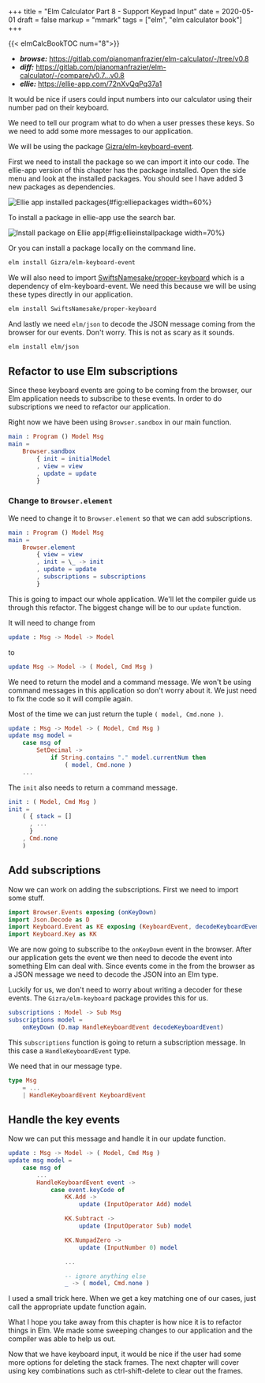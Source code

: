 +++
title = "Elm Calculator Part 8 - Support Keypad Input"
date = 2020-05-01
draft = false
markup = "mmark"
tags = ["elm", "elm calculator book"]
+++

{{< elmCalcBookTOC num="8">}}

- ***browse:*** <https://gitlab.com/pianomanfrazier/elm-calculator/-/tree/v0.8>
- ***diff:*** <https://gitlab.com/pianomanfrazier/elm-calculator/-/compare/v0.7...v0.8>
- ***ellie:*** <https://ellie-app.com/72nXvQqPq37a1>

It would be nice if users could input numbers into our calculator using their number pad on their keyboard.

We need to tell our program what to do when a user presses these keys. So we need to add some more messages to our application.

We will be using the package [Gizra/elm-keyboard-event](https://package.elm-lang.org/packages/Gizra/elm-keyboard-event/latest/).

First we need to install the package so we can import it into our code. The ellie-app version of this chapter has the package installed. Open the side menu and look at the installed packages. You should see I have added 3 new packages as dependencies.

![Ellie app installed packages](/img/elm-calculator/ellie-app-packages.png){#fig:elliepackages width=60%}

To install a package in ellie-app use the search bar.

![Install package on Ellie app](/img/elm-calculator/ellie-install-package.png){#fig:ellieinstallpackage width=70%}

Or you can install a package locally on the command line.

```bash
elm install Gizra/elm-keyboard-event
```

We will also need to import [SwiftsNamesake/proper-keyboard](https://package.elm-lang.org/packages/SwiftsNamesake/proper-keyboard/latest/) which is a dependency of elm-keyboard-event. We need this because we will be using these types directly in our application.

```bash
elm install SwiftsNamesake/proper-keyboard
```

And lastly we need `elm/json` to decode the JSON message coming from the browser for our events. Don't worry. This is not as scary as it sounds.

```bash
elm install elm/json
```

## Refactor to use Elm subscriptions

Since these keyboard events are going to be coming from the browser, our Elm application needs to subscribe to these events. In order to do subscriptions we need to refactor our application.

Right now we have been using `Browser.sandbox` in our main function.

```elm
main : Program () Model Msg
main =
    Browser.sandbox
        { init = initialModel
        , view = view
        , update = update
        }
```

### Change to `Browser.element`

We need to change it to `Browser.element` so that we can add subscriptions.

```elm
main : Program () Model Msg
main =
    Browser.element
        { view = view
        , init = \_ -> init
        , update = update
        , subscriptions = subscriptions
        }
```

This is going to impact our whole application. We'll let the compiler guide us through this refactor. The biggest change will be to our `update` function.

It will need to change from

```elm
update : Msg -> Model -> Model
```

to

```elm
update Msg -> Model -> ( Model, Cmd Msg )
```

We need to return the model and a command message. We won't be using command messages in this application so don't worry about it. We just need to fix the code so it will compile again.

Most of the time we can just return the tuple `( model, Cmd.none )`.

```elm
update : Msg -> Model -> ( Model, Cmd Msg )
update msg model =
    case msg of
        SetDecimal ->
            if String.contains "." model.currentNum then
                ( model, Cmd.none )
    ...
```

The `init` also needs to return a command message.

```elm
init : ( Model, Cmd Msg )
init =
    ( { stack = []
      , ...
      }
    , Cmd.none
    )
```

## Add subscriptions

Now we can work on adding the subscriptions. First we need to import some stuff.

```elm
import Browser.Events exposing (onKeyDown)
import Json.Decode as D
import Keyboard.Event as KE exposing (KeyboardEvent, decodeKeyboardEvent)
import Keyboard.Key as KK
```

We are now going to subscribe to the `onKeyDown` event in the browser. After our application gets the event we then need to decode the event into something Elm can deal with. Since events come in the from the browser as a JSON message we need to decode the JSON into an Elm type.

Luckily for us, we don't need to worry about writing a decoder for these events. The `Gizra/elm-keyboard` package provides this for us.

```elm
subscriptions : Model -> Sub Msg
subscriptions model =
    onKeyDown (D.map HandleKeyboardEvent decodeKeyboardEvent)
```

This `subscriptions` function is going to return a subscription message. In this case a `HandleKeyboardEvent` type.

We need that in our message type.

```elm
type Msg
    = ...
    | HandleKeyboardEvent KeyboardEvent
```

## Handle the key events

Now we can put this message and handle it in our update function.

```elm
update : Msg -> Model -> ( Model, Cmd Msg )
update msg model =
    case msg of
        ...
        HandleKeyboardEvent event ->
            case event.keyCode of
                KK.Add ->
                    update (InputOperator Add) model

                KK.Subtract ->
                    update (InputOperator Sub) model

                KK.NumpadZero ->
                    update (InputNumber 0) model

                ...

                -- ignore anything else
                _ -> ( model, Cmd.none )
```

I used a small trick here. When we get a key matching one of our cases, just call the appropriate update function again.

What I hope you take away from this chapter is how nice it is to refactor things in Elm. We made some sweeping changes to our application and the compiler was able to help us out.

Now that we have keyboard input, it would be nice if the user had some more options for deleting the stack frames. The next chapter will cover using key combinations such as ctrl-shift-delete to clear out the frames.
